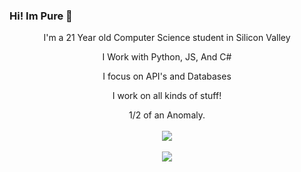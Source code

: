 ### Hi! Im Pure 👋

<p align="center">
  I'm a 21 Year old Computer Science student in Silicon Valley
<p align="center">
  I Work with Python, JS, And C#
<p align="center">
  I focus on API's and Databases
<p align="center">
  I work on all kinds of stuff!
<p align="center">
  1/2 of an Anomaly.
<br></br>

<a href="https://github.com/anuraghazra/github-readme-stats">
  <img align="center" src="https://github-readme-stats.vercel.app/api/top-langs/?username=PurityWasHere&theme=dark" />
</a>
<br></br>
<a href="https://github.com/anuraghazra/convoychat">
  <img align="center" src="https://github-readme-stats.vercel.app/api?username=PurityWasHere&show_icons=true&theme=dark" />
</a>
